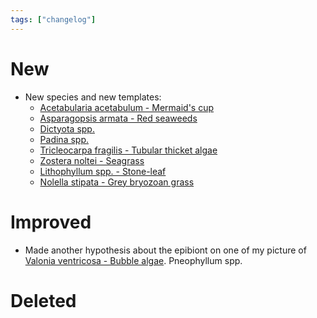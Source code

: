 ```yaml
---
tags: ["changelog"]
---
```

# New
- New species and new templates:
	- [Acetabularia acetabulum - Mermaid's cup](Acetabularia%20acetabulum%20-%20Mermaid's%20cup.md)
	- [Asparagopsis armata - Red seaweeds](Asparagopsis%20armata%20-%20Red%20seaweeds.md)
	- [Dictyota spp.](Dictyota%20spp..md)
	- [Padina spp.](Padina%20spp..md)
	- [Tricleocarpa fragilis - Tubular thicket algae](Tricleocarpa%20fragilis%20-%20Tubular%20thicket%20algae.md)
	- [Zostera noltei - Seagrass](Zostera%20noltei%20-%20Seagrass.md)
	- [Lithophyllum spp. - Stone-leaf](Lithophyllum%20spp.%20-%20Stone-leaf.md)
	- [Nolella stipata - Grey bryozoan grass](Nolella%20stipata%20-%20Grey%20bryozoan%20grass.md)
# Improved
- Made another hypothesis about the epibiont on one of my picture of [Valonia ventricosa - Bubble algae](Valonia%20ventricosa%20-%20Bubble%20algae.md). Pneophyllum spp.  

# Deleted
